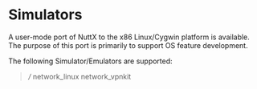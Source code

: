 # Simulators

A user-mode port of NuttX to the x86 Linux/Cygwin platform is available.
The purpose of this port is primarily to support OS feature development.

The following Simulator/Emulators are supported:

> */* network\_linux network\_vpnkit
